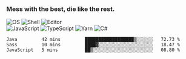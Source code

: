 ### Mess with the best, die like the rest.

![OS](https://img.shields.io/badge/-Arch-informational?style=flat&logo=arch-linux&logoColor=white&color=1793D1)
![Shell](https://img.shields.io/badge/-Zsh-informational?style=flat&logo=gnu-bash&logoColor=white&color=4EAA25)
![Editor](https://img.shields.io/badge/-Visual%20Studio%20Code-informational?style=flat&logo=visual-studio-code&logoColor=white&color=007ACC)\
![JavaScript](https://img.shields.io/badge/-JavaScript-informational?style=flat&logo=javascript&logoColor=white&color=F7DF1E)
![TypeScript](https://img.shields.io/badge/-TypeScript-informational?style=flat&logo=typescript&logoColor=white&color=007ACC)
![Yarn](https://img.shields.io/badge/-Yarn-informational?style=flat&logo=yarn&logoColor=white&color=2C8EBB)
![C#](https://img.shields.io/badge/-C%23-informational?style=flat&logo=.NET&logoColor=white&color=5C2D91)

<!--START_SECTION:waka-->
```text
Java         42 mins         ██████████████████▒░░░░░░   72.73 % 
Sass         10 mins         ████▓░░░░░░░░░░░░░░░░░░░░   18.47 % 
JavaScript   5 mins          ██▒░░░░░░░░░░░░░░░░░░░░░░   08.80 % 
```
<!--END_SECTION:waka-->
